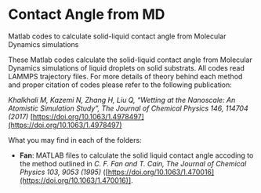 # Contact Angle from MD
Matlab codes to calculate solid-liquid contact angle from Molecular Dynamics simulations

These Matlab codes calculate the solid-liquid contact angle from Molecular Dynamics simulations of liquid droplets on solid substrats. All codes read LAMMPS trajectory files. For more details of theory behind each method and proper citation of codes please refer to the following publication:

*Khalkhali M, Kazemi N, Zhang H, Liu Q, “Wetting at the Nanoscale: An Atomistic Simulation Study”, The Journal of Chemical Physics 146, 114704 (2017)*
[https://doi.org/10.1063/1.4978497](https://doi.org/10.1063/1.4978497)

What you may find in each of the folders:

* __Fan__: MATLAB files to calculate the solid liquid contact angle accoding to the method outlined in *C. F. Fan and T. Cain, The Journal of Chemical Physics 103, 9053 (1995)* ([https://doi.org/10.1063/1.470016](https://doi.org/10.1063/1.470016)].
